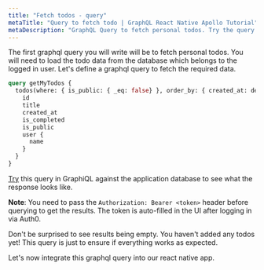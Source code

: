 ```yaml
---
title: "Fetch todos - query"
metaTitle: "Query to fetch todo | GraphQL React Native Apollo Tutorial"
metaDescription: "GraphQL Query to fetch personal todos. Try the query in GraphiQL, passing the Authorization token to get authenticated results"
---
```


The first graphql query you will write will be to fetch personal todos. You will need to load the todo data from the database which belongs to the logged in user. Let's define a graphql query to fetch the required data.

```graphql
query getMyTodos {
  todos(where: { is_public: { _eq: false} }, order_by: { created_at: desc }) {
    id
    title
    created_at
    is_completed
    is_public
    user {
      name
    }
  }
}
```

[Try](https://learn.hasura.io/graphql/graphiql?tutorial=react-native) this query in GraphiQL against the application database to see what the response looks like.

**Note**: You need to pass the `Authorization: Bearer <token>` header before querying to get the results. The token is auto-filled in the UI after logging in via Auth0.

Don't be surprised to see results being empty. You haven't added any todos yet! This query is just to ensure if everything works as expected.

Let's now integrate this graphql query into our react native app.
